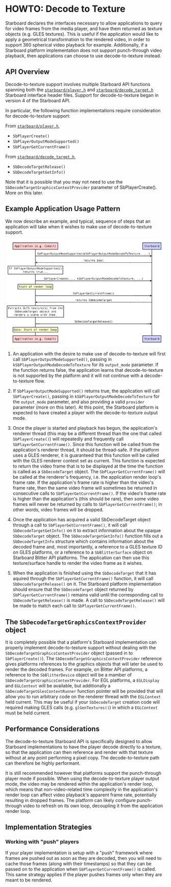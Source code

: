 # **HOWTO:** Decode to Texture

Starboard declares the interfaces necessary to allow applications to query for
video frames from the media player, and have them returned as texture objects
(e.g. GLES textures).  This is useful if the application would like to apply
a geometrical transformation to the rendered video, in order to support 360
spherical video playback for example.  Additionally, if a Starboard platform
implementation does not support punch-through video playback, then
applications can choose to use decode-to-texture instead.

## API Overview

Decode-to-texture support involves multiple Starboard API functions spanning
both the [`starboard/player.h`](../player.h) and
[`starboard/decode_target.h`](../decode_target.h) Starboard interface header
files.  Support for decode-to-texture began in version 4 of the Starboard
API.

In particular, the following function implementations require consideration
for decode-to-texture support:

From [`starboard/player.h`](../player.h),

* `SbPlayerCreate()`
* `SbPlayerOutputModeSupported()`
* `SbPlayerGetCurrentFrame()`

From [`starboard/decode_target.h`](../decode_target.h),

* `SbDecodeTargetRelease()`
* `SbDecodeTargetGetInfo()`

Note that it is possible that you may not need to use the
`SbDecodeTargetGraphicsContextProvider` parameter of SbPlayerCreate().  More on
this later.

## Example Application Usage Pattern

We now describe an example, and typical, sequence of steps that an
application will take when it wishes to make use of decode-to-texture
support.

![Decode-to-texture sequence diagram](resources/decode_to_texture_sequence.png)

1. An application with the desire to make use of decode-to-texture will first
   call `SbPlayerOutputModeSupported()`, passing in
   `kSbPlayerOutputModeDecodeToTexture` for its `output_mode` parameter.  If
   the function returns false, the application learns that decode-to-texture
   is not supported by the platform and it will not continue with a
   decode-to-texture flow.

2. If `SbPlayerOutputModeSupported()` returns true, the application will call
   `SbPlayerCreate()`, passing in `kSbPlayerOutputModeDecodeToTexture` for
   the `output_mode` parameter, and also providing a valid `provider`
   parameter (more on this later).  At this point, the Starboard platform is
   expected to have created a player with the decode-to-texture output mode.

3. Once the player is started and playback has begun, the application's
   renderer thread (this may be a different thread than the one that called
   `SbPlayerCreate()`) will repeatedly and frequently call
   `SbPlayerGetCurrentFrame()`.  Since this function will be called from the
   application's renderer thread, it should be thread-safe.  If the platform
   uses a GLES renderer, it is guaranteed that this function will be called
   with the GLES renderer context set as current.  This function is expected
   to return the video frame that is to be displayed at the time the function
   is called as a `SbDecodeTarget` object.  The `SbPlayerGetCurrentFrame()`
   will be called at the renderer's frequency, i.e. the application render
   loop's frame rate.  If the application's frame rate is higher than the
   video's frame rate, then the same video frame will sometimes be returned
   in consecutive calls to `SbPlayerGetCurrentFrame()`.  If the video's frame
   rate is higher than the application's (this should be rare), then some
   video frames will never be returned by calls to
   `SbPlayerGetCurrentFrame()`; in other words, video frames will be
   dropped.

4. Once the application has acquired a valid SbDecodeTarget object through a
   call to `SbPlayerGetCurrentFrame()`, it will call
   `SbDecodeTargetGetInfo()` on it to extract information about the opaque
   `SbDecodeTarget` object.  The `SbDecodeTargetGetInfo()` function fills
   out a `SbDecodeTargetInfo` structure which contains information about the
   decoded frame and, most importantly, a reference to a GLES texture ID on
   GLES platforms, or a reference to a `SbBlitterSurface` object on
   Starboard Blitter API platforms.  The application can then use this
   texture/surface handle to render the video frame as it wishes.

5. When the application is finished using the `SbDecodeTarget` that it has
   aquired through the `SbPlayerGetCurrentFrame()` function, it will call
   `SbDecodeTargetRelease()` on it.  The Starboard platform implementation
   should ensure that the `SbDecodeTarget` object returned by
   `SbPlayerGetCurrentFrame()` remains valid until the corresponding call to
   `SbDecodeTargetRelease()` is made.  A call to `SbDecodeTargetRelease()`
   will be made to match each call to `SbPlayerGetCurrentFrame()`.

## The `SbDecodeTargetGraphicsContextProvider` object

It is completely possible that a platform's Starboard implementation can
properly implement decode-to-texture support without dealing with the
`SbDecodeTargetGraphicsContextProvider` object (passed in to
`SbPlayerCreate()`).  The `SbDecodeTargetGraphicsContextProvider` reference
gives platforms references to the graphics objects that will later be used to
render the decoded frames.  For example, on Blitter API platforms, a reference
to the `SbBlitterDevice` object will be a mamber of
`SbDecodeTargetGraphicsContextProvider`.  For EGL platforms, a `EGLDisplay` and
`EGLContext` will be available, but additionally a
`SbDecodeTargetGlesContextRunner` function pointer will be provided that will
allow you to run arbitrary code on the renderer thread with the `EGLContext`
held current.  This may be useful if your `SbDecodeTarget` creation code will
required making GLES calls (e.g. `glGenTextures()`) in which a `EGLContext` must
be held current.

## Performance Considerations

The decode-to-texture Starboard API is specifically designed to allow
Starboard implementations to have the player decode directly to a texture,
so that the application can then reference and render with that texture
without at any point performing a pixel copy.  The
decode-to-texture path can therefore be highly performant.

It is still recommended however that platforms support the punch-through
player mode if possible.  When using the decode-to-texture player output
mode, the video may be rendered within the application's render loop, which
means that non-video-related time complexity in the application's render
loop can affect video playback's apparent frame rate, potentially resulting in
dropped frames.  The platform can likely configure punch-through video to
refresh on its own loop, decoupling it from the application render loop.

## Implementation Strategies

### Working with "push" players

If your player implementation is setup with a "push" framework where
frames are pushed out as soon as they are decoded, then you will need
to cache those frames (along with their timestamps) so that they can be
passed on to the application when `SbPlayerGetCurrentFrame()` is called.
This same strategy applies if the player pushes frames only when they are meant
to be rendered.